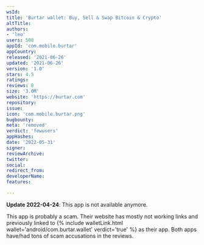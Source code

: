```yaml
---
wsId: 
title: 'Burtar wallet: Buy, Sell & Swap Bitcoin & Crypto'
altTitle: 
authors:
- 'leo'
users: 500
appId: 'com.mobile.burtar'
appCountry: 
released: '2021-06-26'
updated: '2021-06-26'
version: '1.0'
stars: 4.5
ratings: 
reviews: 8
size: '3.0M'
website: 'https://burtar.com'
repository: 
issue: 
icon: 'com.mobile.burtar.png'
bugbounty: 
meta: 'removed'
verdict: 'fewusers'
appHashes: 
date: '2022-05-31'
signer: 
reviewArchive: 
twitter: 
social: 
redirect_from: 
developerName: 
features: 

---
```


**Update 2022-04-24**: This app is not available anymore.

<div class="alertBox"><div>
<p>This app is probably a scam. Their website has mostly not working links and
previously linked to
{% include walletLink.html wallet='android/com.burtar.wallet' verdict='true' %}
as their app. Both apps have/had tons of scam accusations in the reviews.</p>
</div></div>
